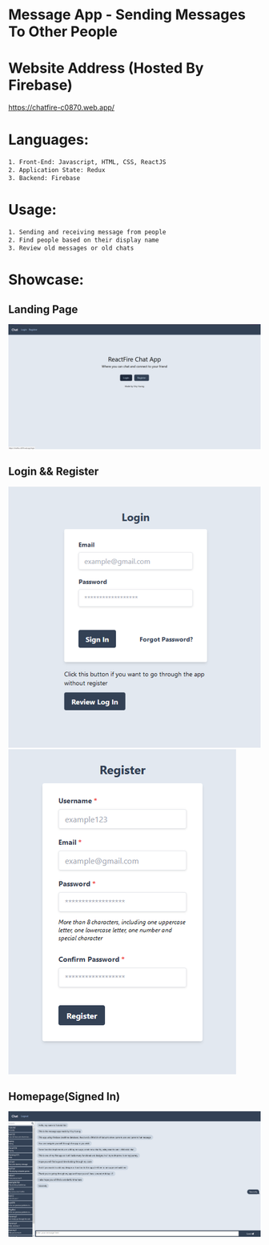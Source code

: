 # Message App - Sending Messages To Other People

# Website Address (Hosted By Firebase)
https://chatfire-c0870.web.app/

# Languages: 
    1. Front-End: Javascript, HTML, CSS, ReactJS
    2. Application State: Redux
    3. Backend: Firebase
    
# Usage:
    1. Sending and receiving message from people
    2. Find people based on their display name
    3. Review old messages or old chats
    
     
# Showcase:

## Landing Page

![Landing](messageApp/landing.png)

## Login && Register

![Log-In](messageApp/login.png)
![Register](messageApp/register.png)


## Homepage(Signed In)

![Homepage(Signed In)](messageApp/chat.png)





